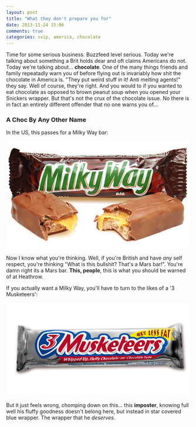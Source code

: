 ```yaml
---
layout: post
title: "What they don't prepare you for"
date: 2013-11-24 15:06
comments: true
categories: svip, america, chocolate
---
```


Time for some serious business. Buzzfeed level serious. Today we're talking about something a Brit holds dear and oft claims Americans do not. Today we're talking about... **chocolate**. One of the many things friends and family repeatadly warn you of before flying out is invariably how shit the chocolate in America is. "They put weird stuff in it! Anti melting agents!" they say. Well of course, they're right. And you would to if you wanted to eat chocolate as opposed to brown peanut soup when you opened your Snickers wrapper. But that's not the crux of the chocolate issue. No there is in fact an entirely different offender that no one warns you of...

<!-- more -->

### A Choc By Any Other Name

In the US, this passes for a Milky Way bar:

![An American Milky Way bar](/images/choc/milky_way.jpg)

Now I know what you're thinking. Well, if you're British and have *any* self respect, you're thinking "What is this bullshit? That's a Mars bar!". You're damn right its a Mars bar. **This, people**, this is what you should be warned of at Heathrow.

If you actually want a Milky Way, you'll have to turn to the likes of a '3 Musketeers':

![3 Musketeers bar](/images/choc/3_musketeers.jpeg)

But it just feels wrong, chomping down on this... this **imposter**, knowing full well his fluffy goodness doesn't belong here, but instead in star covered blue wrapper. The wrapper that he *deserves*.

